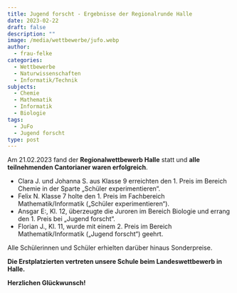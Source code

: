 ```yaml
---
title: Jugend forscht - Ergebnisse der Regionalrunde Halle
date: 2023-02-22
draft: false
description: ""
image: /media/wettbewerbe/jufo.webp
author:
  - frau-felke
categories:
  - Wettbewerbe
  - Naturwissenschaften
  - Informatik/Technik
subjects:
  - Chemie
  - Mathematik
  - Informatik
  - Biologie
tags:
  - JuFo
  - Jugend forscht
type: post
---
```

Am 21.02.2023 fand der **Regionalwettbewerb Halle** statt und **alle teilnehmenden Cantorianer waren erfolgreich**.

- Clara J. und Johanna S. aus Klasse 9 erreichten den 1. Preis im Bereich Chemie in der Sparte „Schüler experimentieren“.
- Felix N. Klasse 7 holte den 1. Preis im Fachbereich Mathematik/Informatik („Schüler experimentieren“).
- Ansgar E:, Kl. 12, überzeugte die Juroren im Bereich Biologie und errang den 1. Preis bei „Jugend forscht“.
- Florian J., Kl. 11, wurde mit einem 2. Preis im Bereich Mathematik/Informatik („Jugend forscht“) geehrt.

Alle Schülerinnen und Schüler erhielten darüber hinaus Sonderpreise.

**Die Erstplatzierten vertreten unsere Schule beim Landeswettbewerb in Halle.**

**Herzlichen Glückwunsch!**

